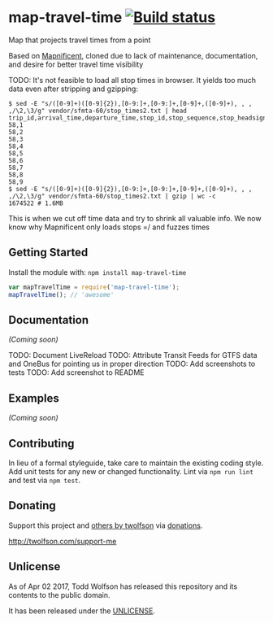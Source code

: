 # map-travel-time [![Build status](https://travis-ci.org/twolfson/map-travel-time.svg?branch=master)](https://travis-ci.org/twolfson/map-travel-time)

Map that projects travel times from a point

Based on [Mapnificent][], cloned due to lack of maintenance, documentation, and desire for better travel time visibility

[Mapnificent]: https://github.com/mapnificent/mapnificent

TODO: It's not feasible to load all stop times in browser. It yields too much data even after stripping and gzipping:

```
$ sed -E "s/([0-9]+)([0-9]{2}),[0-9:]+,[0-9:]+,[0-9]+,([0-9]+), , , ,/\2,\3/g" vendor/sfmta-60/stop_times2.txt | head
trip_id,arrival_time,departure_time,stop_id,stop_sequence,stop_headsign,pickup_type,drop_off_type,shape_dist_traveled
58,1
58,2
58,3
58,4
58,5
58,6
58,7
58,8
58,9
$ sed -E "s/([0-9]+)([0-9]{2}),[0-9:]+,[0-9:]+,[0-9]+,([0-9]+), , , ,/\2,\3/g" vendor/sfmta-60/stop_times2.txt | gzip | wc -c
1674522 # 1.6MB
```

This is when we cut off time data and try to shrink all valuable info. We now know why Mapnificent only loads stops =/ and fuzzes times

## Getting Started
Install the module with: `npm install map-travel-time`

```js
var mapTravelTime = require('map-travel-time');
mapTravelTime(); // 'awesome'
```

## Documentation
_(Coming soon)_

TODO: Document LiveReload
TODO: Attribute Transit Feeds for GTFS data and OneBus for pointing us in proper direction
TODO: Add screenshots to tests
TODO: Add screenshot to README

## Examples
_(Coming soon)_

## Contributing
In lieu of a formal styleguide, take care to maintain the existing coding style. Add unit tests for any new or changed functionality. Lint via `npm run lint` and test via `npm test`.

## Donating
Support this project and [others by twolfson][twolfson-projects] via [donations][twolfson-support-me].

<http://twolfson.com/support-me>

[twolfson-projects]: http://twolfson.com/projects
[twolfson-support-me]: http://twolfson.com/support-me

## Unlicense
As of Apr 02 2017, Todd Wolfson has released this repository and its contents to the public domain.

It has been released under the [UNLICENSE][].

[UNLICENSE]: UNLICENSE
